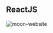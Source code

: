 ## ReactJS

![moon-website](https://github.com/lucasrenandns/moon-website-reactjs/assets/97764446/3eabbcef-1bb8-4032-9ea4-a6c1e4fcd4a8)
